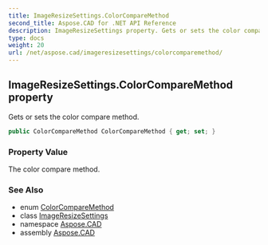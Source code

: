 ```yaml
---
title: ImageResizeSettings.ColorCompareMethod
second_title: Aspose.CAD for .NET API Reference
description: ImageResizeSettings property. Gets or sets the color compare method
type: docs
weight: 20
url: /net/aspose.cad/imageresizesettings/colorcomparemethod/
---
```

## ImageResizeSettings.ColorCompareMethod property

Gets or sets the color compare method.

```csharp
public ColorCompareMethod ColorCompareMethod { get; set; }
```

### Property Value

The color compare method.

### See Also

* enum [ColorCompareMethod](../../colorcomparemethod/)
* class [ImageResizeSettings](../)
* namespace [Aspose.CAD](../../imageresizesettings/)
* assembly [Aspose.CAD](../../../)


